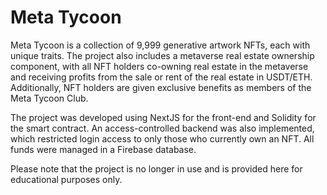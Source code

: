 # Meta Tycoon
Meta Tycoon is a collection of 9,999 generative artwork NFTs, each with unique traits. The project also includes a metaverse real estate ownership component, with all NFT holders co-owning real estate in the metaverse and receiving profits from the sale or rent of the real estate in USDT/ETH. Additionally, NFT holders are given exclusive benefits as members of the Meta Tycoon Club.

The project was developed using NextJS for the front-end and Solidity for the smart contract. An access-controlled backend was also implemented, which restricted login access to only those who currently own an NFT. All funds were managed in a Firebase database.

Please note that the project is no longer in use and is provided here for educational purposes only.
